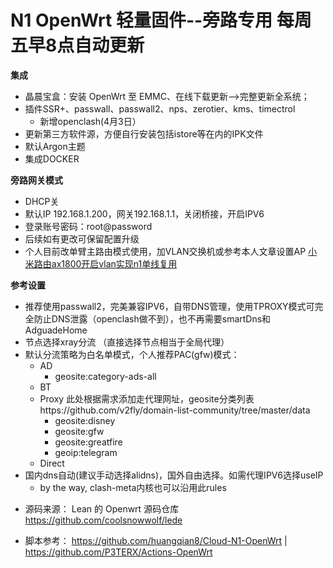 # N1 OpenWrt 轻量固件--旁路专用 每周五早8点自动更新

**集成**
- 晶晨宝盒：安装 OpenWrt 至 EMMC、在线下载更新——>完整更新全系统；
- 插件SSR+、passwall、passwall2、nps、zerotier、kms、timectrol
  - 新增openclash(4月3日）
- 更新第三方软件源，方便自行安装包括istore等在内的IPK文件
- 默认Argon主题
- 集成DOCKER


**旁路网关模式**
- DHCP关
- 默认IP 192.168.1.200，网关192.168.1.1，关闭桥接，开启IPV6
- 登录账号密码：root@password
- 后续如有更改可保留配置升级
- 个人目前改单臂主路由模式使用，加VLAN交换机或参考本人文章设置AP [小米路由ax1800开启vlan实现n1单线复用](https://www.ymschh.top/archives/1717990230957)

**参考设置**
- 推荐使用passwall2，完美兼容IPV6，自带DNS管理，使用TPROXY模式可完全防止DNS泄露（openclash做不到），也不再需要smartDns和AdguadeHome
- 节点选择xray分流 （直接选择节点相当于全局代理）
- 默认分流策略为白名单模式，个人推荐PAC(gfw)模式：
   - AD
     - geosite:category-ads-all
   - BT
   - Proxy  此处根据需求添加走代理网址，geosite分类列表https://github.com/v2fly/domain-list-community/tree/master/data
     - geosite:disney
     - geosite:gfw
     - geosite:greatfire
     - geoip:telegram
   - Direct
- 国内dns自动(建议手动选择alidns)，国外自由选择。如需代理IPV6选择useIP
  - by the way, clash-meta内核也可以沿用此rules

* 源码来源： Lean 的 Openwrt 源码仓库 https://github.com/coolsnowwolf/lede
- 脚本参考： https://github.com/huangqian8/Cloud-N1-OpenWrt | https://github.com/P3TERX/Actions-OpenWrt
